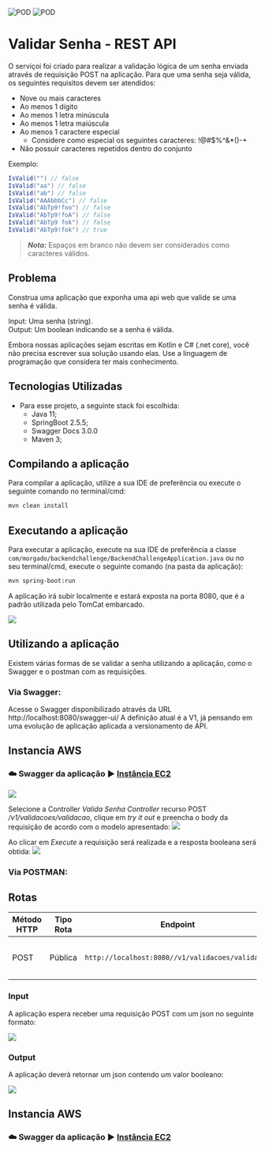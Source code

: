 ![POD](https://img.shields.io/badge/version-v1.0.0-green.svg) ![POD](https://img.shields.io/badge/language-Java-green.svg) 

# Validar Senha - REST API

O serviçoi foi criado para realizar a validação lógica de um senha enviada através de requisição POST na aplicação. 
Para que uma senha seja válida, os seguintes requisitos devem ser atendidos:
- Nove ou mais caracteres
- Ao menos 1 dígito
- Ao menos 1 letra minúscula
- Ao menos 1 letra maiúscula
- Ao menos 1 caractere especial
    - Considere como especial os seguintes caracteres: !@#$%^&*()-+
- Não possuir caracteres repetidos dentro do conjunto

Exemplo:

```c#
IsValid("") // false  
IsValid("aa") // false  
IsValid("ab") // false  
IsValid("AAAbbbCc") // false  
IsValid("AbTp9!foo") // false  
IsValid("AbTp9!foA") // false
IsValid("AbTp9 fok") // false
IsValid("AbTp9!fok") // true
```

> **_Nota:_**  Espaços em branco não devem ser considerados como caracteres válidos.

## Problema

Construa uma aplicação que exponha uma api web que valide se uma senha é válida.

Input: Uma senha (string).  
Output: Um boolean indicando se a senha é válida.

Embora nossas aplicações sejam escritas em Kotlin e C# (.net core), você não precisa escrever sua solução usando elas. Use a linguagem de programação que considera ter mais conhecimento.


## Tecnologias Utilizadas
- Para esse projeto, a seguinte stack foi escolhida:
  - Java 11;
  - SpringBoot 2.5.5;
  - Swagger Docs 3.0.0
  - Maven 3;

## Compilando a aplicação

Para compilar a aplicação, utilize a sua IDE de preferẽncia ou execute o seguinte comando no terminal/cmd:
```bash
mvn clean install 
```

## Executando a aplicação

Para executar a aplicação, execute na sua IDE de preferência a classe `com/morgado/backendchallenge/BackendChallengeApplication.java`
ou no seu terminal/cmd, execute o seguinte comando (na pasta da aplicação):
```bash
mvn spring-boot:run 
```

A aplicação irá subir localmente e estará exposta na porta 8080, que é a padrão utilizada pelo TomCat embarcado.

![](https://i.ibb.co/McySwMW/image.png)

## Utilizando a aplicação

Existem várias formas de se validar a senha utilizando a aplicação, como o Swagger e o postman com as requisições.


### Via Swagger:
Acesse o Swagger disponibilizado através da URL http://localhost:8080/swagger-ui/
A definição atual é a V1, já pensando em uma evolução de aplicação aplicada a versionamento de API. 
## Instancia AWS

### :cloud: Swagger da aplicação :arrow_forward: <a href= "shorturl.at/qCHUY"> Instância EC2 </a>

![](https://i.ibb.co/GCy6V5M/image.png)

Selecione a Controller _Valida Senha Controller_ recurso POST _/v1/validacoes/validacao_, clique em _try it out_ e preencha o
body da requisição de acordo com o modelo apresentado:
![](https://i.ibb.co/PWTyd54/image.png)

Ao clicar em *Execute* a requisição será realizada e a resposta booleana será obtida:
![](https://i.ibb.co/s3TfNTG/image.png)

### Via POSTMAN:




## Rotas

| Método HTTP | Tipo Rota | Endpoint                                         | Descrição                         |
|-------------|-----------|--------------------------------------------------|-----------------------------------|
| POST        | Pública   | `http://localhost:8080//v1/validacoes/validacao` | Recebe senha e retorna validação. |   

### Input
A aplicação espera receber uma requisição POST com um json no seguinte formato:

![](https://i.ibb.co/qyChtVz/image.png)

### Output
A aplicação deverá retornar um json contendo um valor booleano:


![](https://i.ibb.co/d2fqjTk/image.png)

## Instancia AWS 

### :cloud: Swagger da aplicação :arrow_forward: <a href= "shorturl.at/qCHUY"> Instância EC2 </a>
  